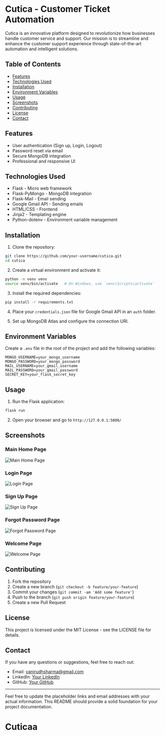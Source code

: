 # Cutica - Customer Ticket Automation

Cutica is an innovative platform designed to revolutionize how businesses handle customer service and support. Our mission is to streamline and enhance the customer support experience through state-of-the-art automation and intelligent solutions.

## Table of Contents

- [Features](#features)
- [Technologies Used](#technologies-used)
- [Installation](#installation)
- [Environment Variables](#environment-variables)
- [Usage](#usage)
- [Screenshots](#screenshots)
- [Contributing](#contributing)
- [License](#license)
- [Contact](#contact)

## Features

- User authentication (Sign up, Login, Logout)
- Password reset via email
- Secure MongoDB integration
- Professional and responsive UI

## Technologies Used

- Flask - Micro web framework
- Flask-PyMongo - MongoDB integration
- Flask-Mail - Email sending
- Google Gmail API - Sending emails
- HTML/CSS - Frontend
- Jinja2 - Templating engine
- Python-dotenv - Environment variable management

## Installation

1. Clone the repository:

```bash
git clone https://github.com/your-username/cutica.git
cd cutica
```

2. Create a virtual environment and activate it:

```bash
python -m venv venv
source venv/bin/activate   # On Windows, use `venv\Scripts\activate`
```

3. Install the required dependencies:

```bash
pip install -r requirements.txt
```

4. Place your `credentials.json` file for Google Gmail API in an `auth` folder.

5. Set up MongoDB Atlas and configure the connection URI.

## Environment Variables

Create a `.env` file in the root of the project and add the following variables:

```
MONGO_USERNAME=your_mongo_username
MONGO_PASSWORD=your_mongo_password
MAIL_USERNAME=your_gmail_username
MAIL_PASSWORD=your_gmail_password
SECRET_KEY=your_flask_secret_key
```

## Usage

1. Run the Flask application:

```bash
flask run
```

2. Open your browser and go to `http://127.0.0.1:5000/`

## Screenshots

### Main Home Page
![Main Home Page](https://github.com/your-username/cutica/screenshots/main_home.png)

### Login Page
![Login Page](https://github.com/your-username/cutica/screenshots/login.png)

### Sign Up Page
![Sign Up Page](https://github.com/your-username/cutica/screenshots/signup.png)

### Forgot Password Page
![Forgot Password Page](https://github.com/your-username/cutica/screenshots/forgot_password.png)

### Welcome Page
![Welcome Page](https://github.com/your-username/cutica/screenshots/home.png)

## Contributing

1. Fork the repository
2. Create a new branch (`git checkout -b feature/your-feature`)
3. Commit your changes (`git commit -am 'Add some feature'`)
4. Push to the branch (`git push origin feature/your-feature`)
5. Create a new Pull Request

## License

This project is licensed under the MIT License - see the LICENSE file for details.

## Contact

If you have any questions or suggestions, feel free to reach out:

- Email: vanirudhsharma@gmail.com
- LinkedIn: [Your LinkedIn](https://www.linkedin.com/in/v-s-s-anirudh-sharma)
- GitHub: [Your GitHub](https://github.com/showman-sharma)

---

Feel free to update the placeholder links and email addresses with your actual information. This README should provide a solid foundation for your project documentation.
# Cuticaa